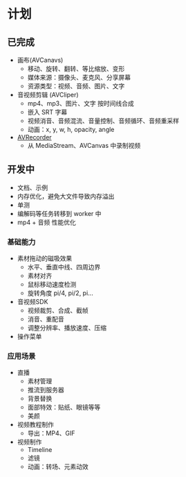 # 计划

## 已完成

- 画布(AVCanavs)
  - 移动、旋转、翻转、等比缩放、变形
  - 媒体来源：摄像头、麦克风、分享屏幕
  - 资源类型：视频、音频、图片、文字
- 音视频剪辑 (AVCliper)
  - mp4、mp3、图片、文字 按时间线合成 
  - 嵌入 SRT 字幕
  - 视频消音、音频混流、音量控制、音频循环、音频重采样
  - 动画：x, y, w, h, opacity, angle
- [AVRecorder](packages/av-recorder/README.md)
  - 从 MediaStream、AVCanvas 中录制视频

## 开发中
- 文档、示例
- 内存优化，避免大文件导致内存溢出
- 单测
- 编解码等任务转移到 worker 中
- mp4 + 音频 性能优化

### 基础能力 
- 素材拖动的磁吸效果  
  - 水平、垂直中线、四周边界
  - 素材对齐
  - 鼠标移动速度检测
  - 旋转角度 pi/4, pi/2, pi...
- 音视频SDK
  - 视频裁剪、合成、截帧
  - 消音、重配音
  - 调整分辨率、播放速度、压缩
- 操作菜单

### 应用场景
- 直播
  - 素材管理
  - 推流到服务器  
  - 背景替换
  - 面部特效：贴纸、眼镜等等
  - 美颜
- 视频教程制作
  - 导出：MP4、GIF
- 视频制作
  - Timeline
  - 滤镜
  - 动画：转场、元素动效

